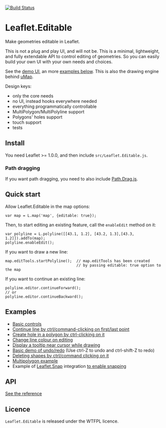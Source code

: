 [![Build Status](https://travis-ci.org/Leaflet/Leaflet.Editable.svg?branch=master)](https://travis-ci.org/Leaflet/Leaflet.Editable)
# Leaflet.Editable

Make geometries editable in Leaflet.


This is not a plug and play UI, and will not be. This is a minimal, lightweight,
and fully extendable API to control editing of geometries. So you can easily
build your own UI with your own needs and choices.

See the [demo UI](http://Leaflet.github.io/Leaflet.Editable/example/index.html), an more [examples below](#examples).
This is also the drawing engine behind [uMap](http://wiki.openstreetmap.org/wiki/UMap).


Design keys:

- only the core needs
- no UI, instead hooks everywhere needed
- everything programmatically controllable
- MultiPolygon/MultiPolyline support
- Polygons' holes support
- touch support
- tests

## Install

You need Leaflet >= 1.0.0, and then include `src/Leaflet.Editable.js`.

### Path dragging

If you want path dragging, you need to also include [Path.Drag.js](https://github.com/Leaflet/Path.Drag.js).


## Quick start

Allow Leaflet.Editable in the map options:

    var map = L.map('map', {editable: true});

Then, to start editing an existing feature, call the `enableEdit` method on it:

    var polyline = L.polyline([[43.1, 1.2], [43.2, 1.3],[43.3, 1.2]]).addTo(map);
    polyline.enableEdit();

If you want to draw a new line:

    map.editTools.startPolyline();  // map.editTools has been created
                                    // by passing editable: true option to the map

If you want to continue an existing line:

    polyline.editor.continueForward();
    // or
    polyline.editor.continueBackward();

## Examples

- [Basic controls](http://Leaflet.github.io/Leaflet.Editable/example/index.html)
- [Continue line by ctrl/command-clicking on first/last point](http://Leaflet.github.io/Leaflet.Editable/example/continue-line.html)
- [Create hole in a polygon by ctrl-clicking on it](http://Leaflet.github.io/Leaflet.Editable/example/create-hole-on-click.html)
- [Change line colour on editing](http://Leaflet.github.io/Leaflet.Editable/example/change-line-colour-on-editing.html)
- [Display a tooltip near cursor while drawing](http://Leaflet.github.io/Leaflet.Editable/example/tooltip-when-drawing.html)
- [Basic demo of undo/redo](http://Leaflet.github.io/Leaflet.Editable/example/undo-redo.html) (Use ctrl-Z to undo and ctrl-shift-Z to redo)
- [Deleting shapes by ctrl/command clicking on it](http://Leaflet.github.io/Leaflet.Editable/example/delete-shape.html)
- [Multipolygon example](http://Leaflet.github.io/Leaflet.Editable/example/multipolygon.html)
- Example of [Leaflet.Snap](https://github.com/makinacorpus/Leaflet.Snap/) integration [to enable snapping](http://Leaflet.github.io/Leaflet.Editable/example/snapping.html)


## API

[See the reference](http://Leaflet.github.io/Leaflet.Editable/doc/api.html)


## Licence

`Leaflet.Editable` is released under the WTFPL licence.

